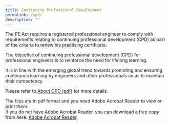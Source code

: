 ```yaml
---
title: Continuing Professional Development
permalink: /cpd/
description: ""
---
```



The PE Act requires a registered professional engineer to comply with requirements relating to continuing professional development (CPD) as part of the criteria to renew his practising certificate.

The objective of continuing professional development (CPD) for professional engineers is to reinforce the need for lifelong learning.

It is in line with the emerging global trend towards promoting and ensuring continuous learning by engineers and other professionals so as to maintain their competency.

Please refer to [About CPD (pdf)](/files/Downloads/CPD/ContinuingProfessionalDevelopment.pdf) for more details.

  
  

The files are in pdf format and you need Adobe Acrobat Reader to view or print them.<br>If you do not have Adobe Acrobat Reader, you can download a free copy from here: [Adobe Acrobat Reader](http://get.adobe.com/reader/).